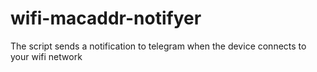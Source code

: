 # wifi-macaddr-notifyer
The script sends a notification to telegram when the device connects to your wifi network
